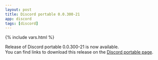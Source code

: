 ```yaml
---
layout: post
title: Discord portable 0.0.300-21
app: discord
tags: [discord]
---
```

{% include vars.html %}

Release of Discord portable 0.0.300-21 is now available.<br />
You can find links to download this release on the [Discord portable page](/app/discord-portable).